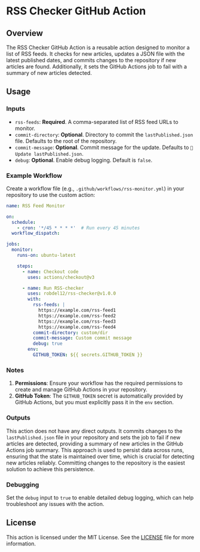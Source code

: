 # RSS Checker GitHub Action

## Overview

The RSS Checker GitHub Action is a reusable action designed to monitor a list of RSS feeds. It
checks for new articles, updates a JSON file with the latest published dates, and commits changes to
the repository if new articles are found. Additionally, it sets the GitHub Actions job to fail with
a summary of new articles detected.

## Usage

### Inputs

- `rss-feeds`: **Required**. A comma-separated list of RSS feed URLs to monitor.
- `commit-directory`: **Optional**. Directory to commit the `lastPublished.json` file. Defaults to the root of the repository.
- `commit-message`: **Optional**. Commit message for the update. Defaults to `🤖 Update lastPublished.json`.
- `debug`: **Optional**. Enable debug logging. Default is `false`.

### Example Workflow

Create a workflow file (e.g., `.github/workflows/rss-monitor.yml`) in your repository to use the custom action:

```yaml
name: RSS Feed Monitor

on:
  schedule:
    - cron: '*/45 * * * *'  # Run every 45 minutes
  workflow_dispatch:

jobs:
  monitor:
    runs-on: ubuntu-latest

    steps:
      - name: Checkout code
        uses: actions/checkout@v3

      - name: Run RSS-checker
        uses: robdel12/rss-checker@v1.0.0
        with:
          rss-feeds: |
            https://example.com/rss-feed1
            https://example.com/rss-feed2
            https://example.com/rss-feed3
            https://example.com/rss-feed4
          commit-directory: custom/dir
          commit-message: Custom commit message
          debug: true
        env:
          GITHUB_TOKEN: ${{ secrets.GITHUB_TOKEN }}

```

### Notes

1. **Permissions**: Ensure your workflow has the required permissions to create and manage GitHub
   Actions in your repository.
2. **GitHub Token**: The `GITHUB_TOKEN` secret is automatically provided by GitHub Actions, but you
   must explicitly pass it in the `env` section.

### Outputs

This action does not have any direct outputs. It commits changes to the `lastPublished.json` file in
your repository and sets the job to fail if new articles are detected, providing a summary of new
articles in the GitHub Actions job summary. This approach is used to persist data across runs,
ensuring that the state is maintained over time, which is crucial for detecting new articles
reliably. Committing changes to the repository is the easiest solution to achieve this persistence.

### Debugging

Set the `debug` input to `true` to enable detailed debug logging, which can help troubleshoot any
issues with the action.

## License

This action is licensed under the MIT License. See the [LICENSE](LICENSE) file for more information.
